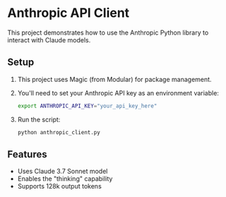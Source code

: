 # Anthropic API Client

This project demonstrates how to use the Anthropic Python library to interact with Claude models.

## Setup

1. This project uses Magic (from Modular) for package management.

2. You'll need to set your Anthropic API key as an environment variable:
   ```bash
   export ANTHROPIC_API_KEY="your_api_key_here"
   ```

3. Run the script:
   ```bash
   python anthropic_client.py
   ```

## Features

- Uses Claude 3.7 Sonnet model
- Enables the "thinking" capability
- Supports 128k output tokens